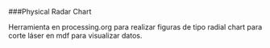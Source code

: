 ###Physical Radar Chart

Herramienta en processing.org para realizar figuras de tipo radial chart para corte láser en mdf para visualizar datos.